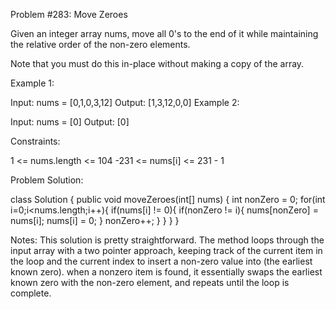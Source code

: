 Problem #283: Move Zeroes

Given an integer array nums, move all 0's to the end of it while maintaining the relative order of the non-zero elements.

Note that you must do this in-place without making a copy of the array.

Example 1:

Input: nums = [0,1,0,3,12] Output: [1,3,12,0,0] Example 2:

Input: nums = [0] Output: [0]

Constraints:

1 <= nums.length <= 104 -231 <= nums[i] <= 231 - 1

Problem Solution:

class Solution {
    public void moveZeroes(int[] nums) {
        int nonZero = 0; 
        for(int i=0;i<nums.length;i++){
            if(nums[i] != 0){ 
                if(nonZero != i){
                    nums[nonZero] = nums[i];
                    nums[i] = 0;
                } 
                nonZero++; 
            } 
        } 
    } 
}

Notes: This solution is pretty straightforward. The method loops through the input array with a two pointer approach, keeping track of the current item in the loop and the current index to insert a non-zero value into (the earliest known zero). when a nonzero item is found, it essentially swaps the earliest known zero with the non-zero element, and repeats until the loop is complete.